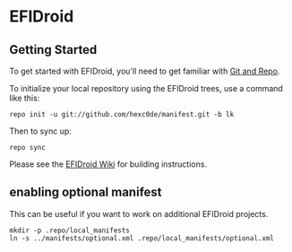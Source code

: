 EFIDroid
===========

Getting Started
---------------

To get started with EFIDroid, you'll need to get
familiar with [Git and Repo](http://source.android.com/source/using-repo.html).

To initialize your local repository using the EFIDroid trees, use a command like this:

    repo init -u git://github.com/hexc0de/manifest.git -b lk

Then to sync up:

    repo sync

Please see the [EFIDroid Wiki](https://github.com/efidroid/projectmanagement/wiki/%5BEFIDroid%5D-Build-system) for building instructions.



enabling optional manifest
--------------------------

This can be useful if you want to work on additional EFIDroid projects.

    mkdir -p .repo/local_manifests
    ln -s ../manifests/optional.xml .repo/local_manifests/optional.xml
